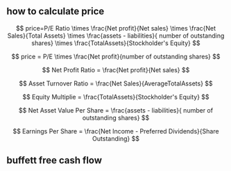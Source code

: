 ## how to calculate price
$$
price=P/E Ratio
\times \frac{Net profit}{Net sales}
\times \frac{Net Sales}{Total Assets}
\times \frac{assets - liabilities}{ number of outstanding shares}
\times \frac{TotalAssets}{Stockholder's Equity}
$$

$$
price = P/E \times \frac{Net profit}{number of outstanding shares}
$$


$$
Net Profit Ratio = \frac{Net profit}{Net sales}
$$

$$
Asset Turnover Ratio = \frac{Net Sales}{AverageTotalAssets}
$$

$$
Equity Multiplie = \frac{TotalAssets}{Stockholder's Equity}
$$


$$
 Net Asset Value Per Share = \frac{assets - liabilities}{ number of outstanding shares}
$$
  
$$
Earnings Per Share = \frac{Net Income - Preferred Dividends}{Share Outstanding}
$$


## buffett free cash flow
